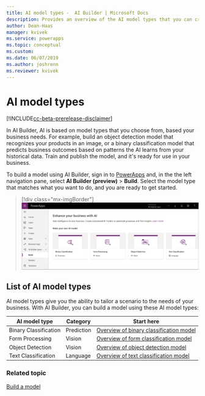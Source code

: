 ```yaml
---
title: AI model types -  AI Builder | Microsoft Docs
description: Provides an overview of the AI model types that you can create in AI Builder.
author: Dean-Haas
manager: kvivek
ms.service: powerapps
ms.topic: conceptual
ms.custom: 
ms.date: 06/07/2019
ms.author: joshrenn
ms.reviewer: kvivek
---
```


# AI model types

[!INCLUDE[cc-beta-prerelease-disclaimer](./includes/cc-beta-prerelease-disclaimer.md)]

In AI Builder, AI is based on model types that you choose from, based your business needs. For example, build an object detection model that recognizes your products in an image, or a binary classification model that predicts business outcomes based on patterns the AI learns from your historical data.  Train and publish the model, and it's ready for use in your business.

To build a model using AI Builder, sign in to [PowerApps](https://web.powerapps.com) and, in the the left navigation pane, select **AI Builder (preview)** > **Build**. Select the model type that matches what you want to do, and you are ready to get started.

> [!div class="mx-imgBorder"]
> ![AI Builder home page](media/ai-builder-home.png "AI Builder home page")

## List of AI model types 

AI model types give you the ability to tailor a scenario to the needs of your business. With AI Builder, you can build a model using these AI model types:  

| AI model type  | Category  | Start here
|---|---|---|
| Binary Classification   | Prediction  | [Overview of binary classification model](binary-classification-overview.md)
| Form Processing  | Vision   | [Overview of form classification model](form-processing-model-overview.md)
| Object Detection  | Vision   | [Overview of object detection model](object-detection-overview.md)
| Text Classification  |Language   | [Overview of text classification model](text-classification-overview.md)

### Related topic

[Build a model](build-model.md)

